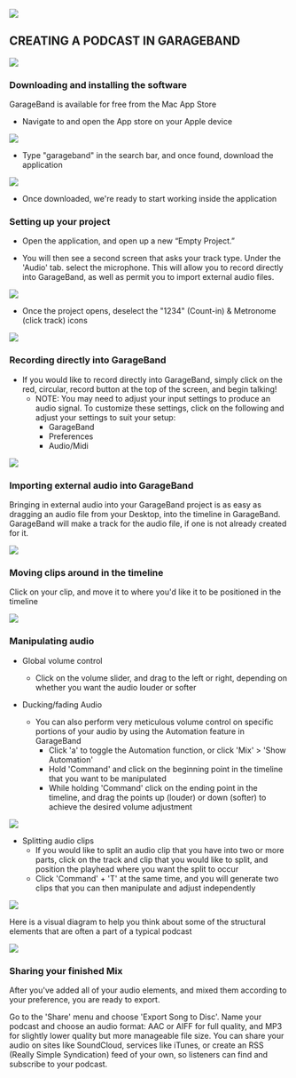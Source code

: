 ![](https://www.howtogeek.com/thumbcache/2/200/854acf3ec87c904f1f6f4c7b34b7aed8/wp-content/uploads/2020/06/garageband_logo_featured.png)

## CREATING A PODCAST IN GARAGEBAND

![](https://multimedia.journalism.berkeley.edu/wp-content/uploads/garage_band-main_1.jpg)

### Downloading and installing the software

GarageBand is available for free from the Mac App Store
* Navigate to and open the App store on your Apple device

![](https://files.slack.com/files-pri/T0HTW3H0V-F01CVQGQAKT/screen_shot_2020-10-13_at_10.44.06_am.png?pub_secret=180bf5abd7)

* Type "garageband" in the search bar, and once found, download the application

![](https://files.slack.com/files-pri/T0HTW3H0V-F01D71FJJRW/screen_shot_2020-10-13_at_10.47.34_am.png?pub_secret=4d59d02ffb)

* Once downloaded, we're ready to start working inside the application

### Setting up your project

* Open the application, and open up a new “Empty Project.”

* You will then see a second screen that asks your track type. Under the 'Audio' tab. select the microphone. This will allow you to record directly into GarageBand, as well as permit you to import external audio files.

![](https://files.slack.com/files-pri/T0HTW3H0V-F01CHKA7T35/screen_shot_2020-10-13_at_12.01.35_pm.png?pub_secret=ac2c6cebbe)

* Once the project opens, deselect the "1234" (Count-in) & Metronome (click track) icons

![](https://files.slack.com/files-pri/T0HTW3H0V-F01CHDZJ7NE/screenflow_001.gif?pub_secret=c2ff800a10)

### Recording directly into GarageBand

* If you would like to record directly into GarageBand, simply click on the red, circular, record button at the top of the screen, and begin talking!
  * NOTE: You may need to adjust your input settings to produce an audio signal. To customize these settings, click on the following and adjust your settings to suit your setup:
    * GarageBand
    * Preferences
    * Audio/Midi

![](https://files.slack.com/files-pri/T0HTW3H0V-F01CAQPKTRU/screenflow_002.gif?pub_secret=28b68c545e)

### Importing external audio into GarageBand

Bringing in external audio into your GarageBand project is as easy as dragging an audio file from your Desktop, into the timeline in GarageBand. GarageBand will make a track for the audio file, if one is not already created for it.

![](https://files.slack.com/files-pri/T0HTW3H0V-F01CHHNBVHQ/screenflow_003.gif?pub_secret=d0c2bd9383)

### Moving clips around in the timeline

Click on your clip, and move it to where you'd like it to be positioned in the timeline

![](https://files.slack.com/files-pri/T0HTW3H0V-F01D7E6NYLQ/screenflow_004.gif?pub_secret=c5e2bda1f4)


### Manipulating audio

* Global volume control
  * Click on the volume slider, and drag to the left or right, depending on whether you want the audio louder or softer

* Ducking/fading Audio
  * You can also perform very meticulous volume control on specific portions of your audio by using the Automation feature in GarageBand
    * Click 'a' to toggle the Automation function, or click 'Mix' > 'Show Automation'
    * Hold 'Command' and click on the beginning point in the timeline that you want to be manipulated
    * While holding 'Command' click on the ending point in the timeline, and drag the points up (louder) or down (softer) to achieve the desired volume adjustment

![](https://files.slack.com/files-pri/T0HTW3H0V-F01CW8LNHFB/screenflow_005.gif?pub_secret=e51d22a3f4)

* Splitting audio clips
  * If you would like to split an audio clip that you have into two or more parts, click on the track and clip that you would like to split, and position the playhead where you want the split to occur
  * Click 'Command' + 'T' at the same time, and you will generate two clips that you can then manipulate and adjust independently

![](https://files.slack.com/files-pri/T0HTW3H0V-F01CHSLPXJ7/screenflow_006.gif?pub_secret=f83b48b489)

Here is a visual diagram to help you think about some of the structural elements that are often a part of a typical podcast

![](https://files.slack.com/files-pri/T0HTW3H0V-F01CHLMKWKU/screen_shot_2020-10-13_at_1.28.06_pm.png?pub_secret=b0d84c4cb5)


### Sharing your finished Mix

After you've added all of your audio elements, and mixed them according to your preference, you are ready to export.

Go to the 'Share' menu and choose 'Export Song to Disc'. Name your podcast and choose an audio format: AAC or AIFF for full quality, and MP3 for slightly lower quality but more manageable file size. You can share your audio on sites like SoundCloud, services like iTunes, or create an RSS (Really Simple Syndication) feed of your own, so listeners can find and subscribe to your podcast.
